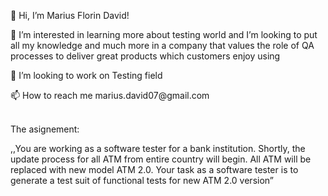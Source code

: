 👋 Hi, I’m Marius Florin David!
<p>👀 I’m interested in learning more about testing world and I’m looking to put all my knowledge and much more in a company that values the role of QA processes to deliver great products which customers enjoy using</p>
<p>🌱 I’m looking to work on Testing field</p>
<p>📫 How to reach me marius.david07@gmail.com</p>


<br>The asignement:</br>
<p></p>,,You are working as a software tester for a bank institution.
Shortly, the update process for all ATM from entire country will begin.
All ATM will be replaced with new model ATM 2.0.
Your task as a software tester is to generate a test suit of functional tests for new ATM 2.0 version”
